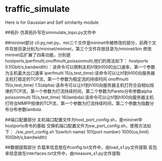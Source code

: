 # traffic_simulate
Here is for Gaussian and Self similarity module

##拓扑
仿真拓扑写在simmulate_topo.py文件中

##mininet部分
cli.py,net.py，mn三个文件是mininet中被修改的部分，前两个文件存放目录分别为/mininet/mininet，第三个文件存放目录为/mininet/bin
修改mininet后扩展了四条功能，分别是hostports,iperfmulti,onoffmulti,poissonmulti,他们的用法如下：
hostports 0.1(Gbit/s,bandwidth）：该命令可以限制主机h1到h100的出口速率，第一个参数为主机最大出口速率
iperfmulti 15(s,test_time):该命令可以让h1到h100向服务器主机打稳定的TCP流，第一个参数为稳定流的持续时间
onoffmulti 15(s,test_time) 1.5(alpha):该命令可以让h1到h100向服务器主机打符合自相似规律的TCP流，第一个参数为打流持续时间，第二个参数为Pareto分布参数alpha
poissonmulti 15(s,test_time) 16(lambda):该命令可以让h1到h100向服务器主机打符合MMPP规律的TCP流，第一个参数为打流持续时间，第二个参数为指数分布分布参数lambda

##端口配置部分
主机端口配置文件为host_port_config.sh，是mininet中hostports命令的基础
交换机端口配置文件为sw_port_config.sh，使用方法如下：
./sw_port_config.sh 1(switch name) 101(port number) 1000(us,limit) 10(Gbit/s,bandwidth)

##数据提取部分
负载率信息放在ifconfig.txt文件中，由load_s1.py文件提取
丢包率信息放在interfaces.txt文件中，由measure_s1.py文件提取
